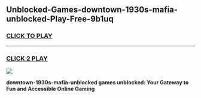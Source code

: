 
## Unblocked-Games-downtown-1930s-mafia-unblocked-Play-Free-9b1uq
<h3>
<a href="https://premium76.site?title=downtown-1930s-mafia-unblocked&ref=23A">CLICK TO PLAY</a></h3>
<hr>

<h3>
<a href="https://premium76.site?title=downtown-1930s-mafia-unblocked&ref=23A">CLICK 2 PLAY</a>
  
</h3>

<a href="https://premium76.site?title=downtown-1930s-mafia-unblocked&ref=23A"><img src="https://clearcache.store/games.png"></a>


**downtown-1930s-mafia-unblocked games unblocked: Your Gateway to Fun and Accessible Online Gaming**
